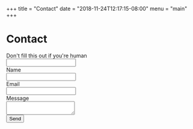 +++
title = "Contact"
date = "2018-11-24T12:17:15-08:00"
menu = "main"
+++
<h1 class="title">Contact</h1>

<form name="contact" action="/contact-success" method="POST" netlify-honeypot="pooh" netlify>
    <div class="field hidden">
        <label class="label" for="pooh">Don't fill this out if you're human</label>
        <div class="control">
            <input class="input" id="pooh" name="pooh"/>
        </div>
    </div>
    <div class="field">
        <label class="label" for="name">Name</label>
        <div class="control">
            <input class="input" id="name" name="name" autocomplete="name" type="text"/>
        </div>
    </div>
    <div class="field">
        <label class="label" for="email">Email</label>
        <div class="control">
            <input class="input" id="email" name="email" autocomplete="email" type="email"/>
        </div>
    </div>
    <div class="field">
        <label class="label" for="message">Message</label>
        <div class="control">
            <textarea class="textarea" id="message" name="message"></textarea>
        </div>
    </div>
    <div class="field">
        <div class="control">
            <button class="button is-info is-pulled-right" type="submit">Send</button>
        </div>
    </div>
</form>
